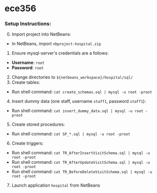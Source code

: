 # ece356

### Setup Instructions:
0. Import project into NetBeans:
  * In NetBeans, import `nbproject-hospital.zip`
1. Ensure mysql-server's credentials are a follows:
  * **Username**: `root`
  * **Password**: `root`
2. Change directories to `${netbeans_workspace}/hospital/sql/`
3. Create tables:
  * Run shell command: `cat create_schemas.sql | mysql -u root -proot`
4. Insert dummy data (one staff, username `staff1`, password `staff1`):
  * Run shell command: `cat insert_dummy_data.sql | mysql -u root -proot`
5. Create stored procedures:
  * Run shell command: `cat SP_*.sql | mysql -u root -proot`
6. Create triggers:
  * Run shell command: `cat TR_AfterInsertVisitSchema.sql | mysql -u root -proot`
  * Run shell command: `cat TR_AfterUpdateVisitSchema.sql | mysql -u root -proot`
  * Run shell command: `cat TR_BeforeDeleteVisitSchema.sql | mysql -u root -proot`
7. Launch application `hospital` from NetBeans


